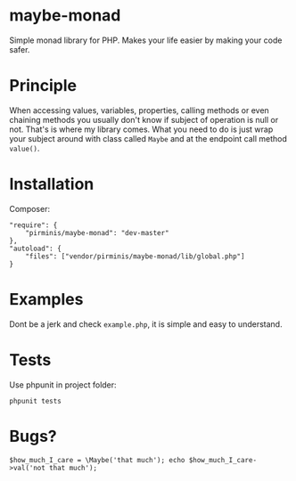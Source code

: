 maybe-monad
===========

Simple monad library for PHP. Makes your life easier by making your code safer.

# Principle
When accessing values, variables, properties, calling methods or even chaining methods you usually don't know if subject of operation is null or not. That's is where my library comes. What you need to do is just wrap your subject around with class called `Maybe` and at the endpoint call method `value()`.

# Installation
Composer:

```
"require": {
    "pirminis/maybe-monad": "dev-master"
},
"autoload": {
    "files": ["vendor/pirminis/maybe-monad/lib/global.php"]
}
```

# Examples
Dont be a jerk and check `example.php`, it is simple and easy to understand.

# Tests
Use phpunit in project folder:
```
phpunit tests
```

# Bugs?
`$how_much_I_care = \Maybe('that much'); echo $how_much_I_care->val('not that much');`
